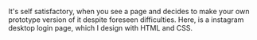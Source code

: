 It's self satisfactory, when you see a page and decides to make your own prototype version of it despite foreseen difficulties. Here, is a instagram desktop login page, which I design with HTML and CSS.